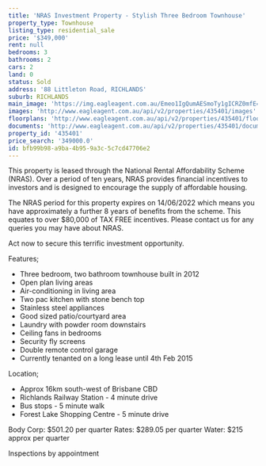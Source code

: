 ```yaml
---
title: 'NRAS Investment Property - Stylish Three Bedroom Townhouse'
property_type: Townhouse
listing_type: residential_sale
price: '$349,000'
rent: null
bedrooms: 3
bathrooms: 2
cars: 2
land: 0
status: Sold
address: '88 Littleton Road, RICHLANDS'
suburb: RICHLANDS
main_image: 'https://img.eagleagent.com.au/Emeo1IgQumAESmoTy1gICRZ0mfE=/1280x854/smart/https://s3-us-west-2.amazonaws.com/eagleagent-orig/images/6824171/116238623-image-M.jpg'
images: 'http://www.eagleagent.com.au/api/v2/properties/435401/images'
floorplans: 'http://www.eagleagent.com.au/api/v2/properties/435401/floorplans'
documents: 'http://www.eagleagent.com.au/api/v2/properties/435401/documents'
property_id: '435401'
price_search: '349000.0'
id: bfb99b98-a9ba-4b95-9a3c-5c7cd47706e2
---
```

This property is leased through the National Rental Affordability Scheme (NRAS). Over a period of ten years, NRAS provides financial incentives to investors and is designed to encourage the supply of affordable housing.

The NRAS period for this property expires on 14/06/2022 which means you have approximately a further 8 years of benefits from the scheme. This equates to over $80,000 of TAX FREE incentives. Please contact us for any queries you may have about NRAS.

Act now to secure this terrific investment opportunity.

Features;

* Three bedroom, two bathroom townhouse built in 2012
* Open plan living areas
* Air-conditioning in living area
* Two pac kitchen with stone bench top
* Stainless steel appliances
* Good sized patio/courtyard area
* Laundry with powder room downstairs
* Ceiling fans in bedrooms
* Security fly screens
* Double remote control garage
* Currently tenanted on a long lease until 4th Feb 2015

Location;

* Approx 16km south-west of Brisbane CBD
* Richlands Railway Station - 4 minute drive
* Bus stops - 5 minute walk
* Forest Lake Shopping Centre - 5 minute drive

Body Corp: $501.20 per quarter
Rates: $289.05 per quarter
Water: $215 approx per quarter

Inspections by appointment